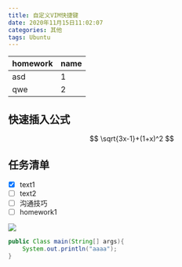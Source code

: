 ```yaml
---
title: 自定义VIM快捷键
date: 2020年11月15日11:02:07
categories: 其他
tags: Ubuntu
---
```



| homework| name|
|:---|:----|
| asd | 1|
| qwe| 2|

## 快速插入公式
$$
\sqrt{3x-1}+(1+x)^2
$$

## 任务清单
- [x] text1
- [ ] text2
- [ ] 沟通技巧
- [ ] homework1

![](image-khh9ttl7.png)

```java
public Class main(String[] args){
	System.out.println("aaaa");
}
```







